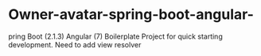 # Owner-avatar-spring-boot-angular-
pring Boot (2.1.3) Angular (7) Boilerplate Project for quick starting development.      Need to add view resolver
